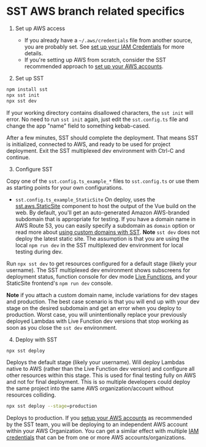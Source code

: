 # SST AWS branch related specifics

1. Set up AWS access
    - If you already have a `~/.aws/credentials` file from another source, you are probably set. See [set up your IAM Credentials](https://sst.dev/docs/iam-credentials) for more details.
    - If you're setting up AWS from scratch, consider the SST recommended approach to [set up your AWS accounts](https://sst.dev/docs/aws-accounts).

2. Set up SST

```bash
npm install sst
npx sst init
npx sst dev
```

If your working directory contains disallowed characters, the `sst init` will error. No need to run `sst init` again, just edit the `sst.config.ts` file and change the app "name" field to something kebab-cased.

After a few minutes, SST should complete the deployment. That means SST is initialized, connected to AWS, and ready to be used for project deployment. Exit the SST multiplexed dev environment with Ctrl-C and continue.

3. Configure SST

Copy one of the `sst.config.ts_example_*` files to `sst.config.ts` or use them as starting points for your own configurations.

- `sst.config.ts_example_StaticSite`
    On deploy, uses the [sst.aws.StaticSite](https://sst.dev/docs/component/aws/static-site) component to host the output of the Vue build on the web. By default, you'll get an auto-generated Amazon AWS-branded subdomain that is appropriate for testing. If you have a domain name in AWS Route 53, you can easily specify a subdomain as `domain` option or read more about [using custom domains with SST](https://sst.dev/docs/custom-domains).
    **Note** `sst dev` does not deploy the latest static site. The assumption is that you are using the local `npm run dev` in the SST multiplexed dev environment for local testing during dev.

Run `npx sst dev` to get resources configured for a default stage (likely your username). The SST multiplexed dev environment shows subscreens for deployment status, function console for dev mode [Live Functions](https://sst.dev/docs/live), and your StaticSite frontend's `npm run dev` console.

**Note** if you attach a custom domain name, include variations for dev stages and production. The best case scenario is that you will end up with your dev stage on the desired subdomain and get an error when you deploy to production. Worst case, you will unintentionally replace your previously deployed Lambdas with Live Function dev versions that stop working as soon as you close the `sst dev` environment.

4. Deploy with SST

```bash
npx sst deploy
```

Deploys the default stage (likely your username). Will deploy Lambdas native to AWS (rather than the Live Function dev version) and configure all other resources within this stage. This is used for final testing fully on AWS and not for final deployment. This is so multiple developers could deploy the same project into the same AWS organization/account without resources colliding.

```bash
npx sst deploy --stage=production
```

Deploys to production. If you [setup your AWS accounts](https://sst.dev/docs/aws-accounts) as recommended by the SST team, you will be deploying to an independent AWS account within your AWS Organization. You can get a similar effect with multiple [IAM credentials](https://sst.dev/docs/aws-accounts) that can be from one or more AWS accounts/organizations.

